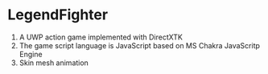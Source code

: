 # LegendFighter
1. A UWP action game implemented with DirectXTK
2. The game script language is JavaScript based on MS Chakra JavaScritp Engine
3. Skin mesh animation 


